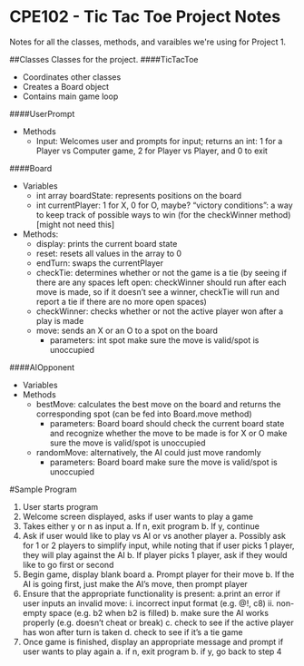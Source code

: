 # CPE102 - Tic Tac Toe Project Notes

Notes for all the classes, methods, and varaibles we're using for Project 1.

##Classes
Classes for the project.
####TicTacToe
 * Coordinates other classes
 * Creates a Board object
 * Contains main game loop

####UserPrompt
 * Methods
   * Input: Welcomes user and prompts for input; returns an int: 1 for a Player vs Computer game, 2 for Player vs          Player, and 0 to exit

####Board
 * Variables
    * int array boardState: represents positions on the board
    * int currentPlayer: 1 for X, 0 for O, maybe?
    “victory conditions”: a way to keep track of possible ways to win (for the checkWinner method) [might not need        this]
 * Methods:
    * display: prints the current board state
    * reset: resets all values in the array to 0
    * endTurn: swaps the currentPlayer
    * checkTie: determines whether or not the game is a tie (by seeing if there are any spaces left open: checkWinner       should run after each move is made, so if it doesn’t see a winner, checkTie will run and report a tie if there        are no more open spaces)
    * checkWinner: checks whether or not the active player won after a play is made
    * move: sends an X or an O to a spot on the board
      * parameters: int spot
      make sure the move is valid/spot is unoccupied

####AIOpponent
 * Variables
 * Methods
    * bestMove: calculates the best move on the board and returns the corresponding spot (can be fed into Board.move         method)
      * parameters: Board board
        should check the current board state and recognize whether the move to be made is for X or O
        make sure the move is valid/spot is unoccupied
    * randomMove: alternatively, the AI could just move randomly
      * parameters: Board board
        make sure the move is valid/spot is unoccupied


#Sample Program
1. User starts program
2. Welcome screen displayed, asks if user wants to play a game
3. Takes either y or n as input
  a. If n, exit program
  b. If y, continue
4. Ask if user would like to play vs AI or vs another player
  a. Possibly ask for 1 or 2 players to simplify input, while noting that if user picks 1 player, they will play           against the AI
  b. If player picks 1 player, ask if they would like to go first or second
5. Begin game, display blank board
  a. Prompt player for their move
  b. If the AI is going first, just make the AI’s move, then prompt player
6. Ensure that the appropriate functionality is present:
  a.print an error if user inputs an invalid move:
    i.  incorrect input format (e.g. @!, c8)
    ii.  non-empty space (e.g. b2 when b2 is filled)
  b.  make sure the AI works properly (e.g. doesn’t cheat or break)
  c.  check to see if the active player has won after turn is taken
  d.  check to see if it’s a tie game
7.  Once game is finished, display an appropriate message and prompt if user wants to play again
  a.  if n, exit program
  b.  if y, go back to step 4
